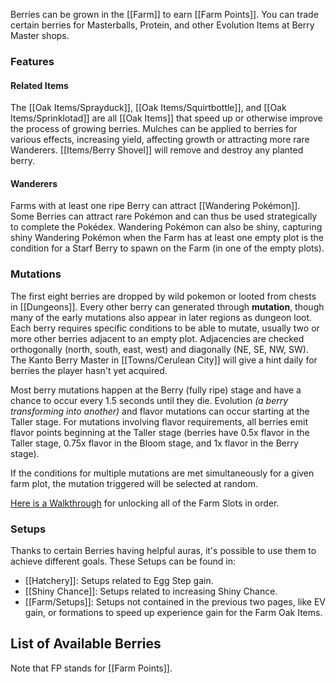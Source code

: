 Berries can be grown in the [[Farm]] to earn [[Farm Points]]. You can trade certain berries for Masterballs, Protein, and other Evolution Items at Berry Master shops.

### Features
#### Related Items

The [[Oak Items/Sprayduck]], [[Oak Items/Squirtbottle]], and [[Oak Items/Sprinklotad]] are all [[Oak Items]] that speed up or otherwise improve the process of growing berries.  Mulches can be applied to berries for various effects, increasing yield, affecting growth or attracting more rare Wanderers.  [[Items/Berry Shovel]] will remove and destroy any planted berry.

#### Wanderers

Farms with at least one ripe Berry can attract [[Wandering Pokémon]]. Some Berries can attract rare Pokémon and can thus be used strategically to complete the Pokédex. Wandering Pokémon can also be shiny, capturing shiny Wandering Pokémon when the Farm has at least one empty plot is the condition for a Starf Berry to spawn on the Farm (in one of the empty plots).

### Mutations

The first eight berries are dropped by wild pokemon or looted from chests in [[Dungeons]].  Every other berry can generated through **mutation**, though many of the early mutations also appear in later regions as dungeon loot. Each berry requires specific conditions to be able to mutate, usually two or more other berries adjacent to an empty plot. Adjacencies are checked orthogonally (north, south, east, west) and diagonally (NE, SE, NW, SW).  The Kanto Berry Master in [[Towns/Cerulean City]] will give a hint daily for berries the player hasn't yet acquired.

Most berry mutations happen at the Berry (fully ripe) stage and have a chance to occur every 1.5 seconds until they die. Evolution *(a berry transforming into another)* and flavor mutations can occur starting at the Taller stage. For mutations involving flavor requirements, all berries emit flavor points beginning at the Taller stage (berries have 0.5x flavor in the Taller stage, 0.75x flavor in the Bloom stage, and 1x flavor in the Berry stage).

If the conditions for multiple mutations are met simultaneously for a given farm plot, the mutation triggered will be selected at random.

[Here is a Walkthrough](https://docs.google.com/document/d/1TE5cAKSlA7TAliA001_mIiO1odZ6e4yUEMre0GBW1to/edit) for unlocking all of the Farm Slots in order.

### Setups
Thanks to certain Berries having helpful auras, it's possible to use them to achieve different goals. These Setups can be found in:
- [[Hatchery]]: Setups related to Egg Step gain.
- [[Shiny Chance]]: Setups related to increasing Shiny Chance.
- [[Farm/Setups]]: Setups not contained in the previous two pages, like EV gain, or formations to speed up experience gain for the Farm Oak Items.

## List of Available Berries
Note that FP stands for [[Farm Points]].